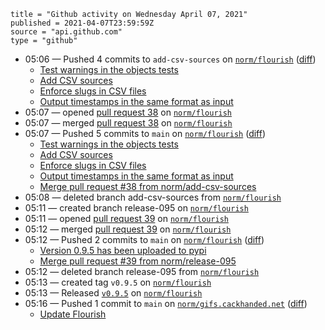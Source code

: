```
title = "Github activity on Wednesday April 07, 2021"
published = 2021-04-07T23:59:59Z
source = "api.github.com"
type = "github"
```

* 05:06 — Pushed 4 commits to `add-csv-sources` on [`norm/flourish`](https://github.com/norm/flourish) ([diff](https://github.com/norm/flourish/compare/f8948b5fd7da97c5070d63ffd4099b718e30b59d..043b8d3aac5d936a52d1b9696f19ed83655cf2ce))
  * [Test warnings in the objects tests](https://github.com/norm/flourish/commit/415bc578047d87a9739e2b8782af46ce80cedd83)
  * [Add CSV sources](https://github.com/norm/flourish/commit/f039e916d081e83f653139de5a7f9079b6ef3a96)
  * [Enforce slugs in CSV files](https://github.com/norm/flourish/commit/dd415d10b3080a0ae8063f5bdfa0bf2f3088ae3d)
  * [Output timestamps in the same format as input](https://github.com/norm/flourish/commit/043b8d3aac5d936a52d1b9696f19ed83655cf2ce)
* 05:07 — opened [pull request 38](https://github.com/norm/flourish/pull/38) on [`norm/flourish`](https://github.com/norm/flourish)
* 05:07 — merged [pull request 38](https://github.com/norm/flourish/pull/38) on [`norm/flourish`](https://github.com/norm/flourish)
* 05:07 — Pushed 5 commits to `main` on [`norm/flourish`](https://github.com/norm/flourish) ([diff](https://github.com/norm/flourish/compare/23cd4e4fb79d35678dd0700a8a31f26776dc7221..c92a398083914f25df4998ff8e8334b7ed26de1e))
  * [Test warnings in the objects tests](https://github.com/norm/flourish/commit/415bc578047d87a9739e2b8782af46ce80cedd83)
  * [Add CSV sources](https://github.com/norm/flourish/commit/f039e916d081e83f653139de5a7f9079b6ef3a96)
  * [Enforce slugs in CSV files](https://github.com/norm/flourish/commit/dd415d10b3080a0ae8063f5bdfa0bf2f3088ae3d)
  * [Output timestamps in the same format as input](https://github.com/norm/flourish/commit/043b8d3aac5d936a52d1b9696f19ed83655cf2ce)
  * [Merge pull request #38 from norm/add-csv-sources](https://github.com/norm/flourish/commit/c92a398083914f25df4998ff8e8334b7ed26de1e)
* 05:08 — deleted branch add-csv-sources from [`norm/flourish`](https://github.com/norm/flourish)
* 05:11 — created branch release-095 on [`norm/flourish`](https://github.com/norm/flourish)
* 05:11 — opened [pull request 39](https://github.com/norm/flourish/pull/39) on [`norm/flourish`](https://github.com/norm/flourish)
* 05:12 — merged [pull request 39](https://github.com/norm/flourish/pull/39) on [`norm/flourish`](https://github.com/norm/flourish)
* 05:12 — Pushed 2 commits to `main` on [`norm/flourish`](https://github.com/norm/flourish) ([diff](https://github.com/norm/flourish/compare/c92a398083914f25df4998ff8e8334b7ed26de1e..dd2b50a59914341c484da10bc028f63040f7a966))
  * [Version 0.9.5 has been uploaded to pypi](https://github.com/norm/flourish/commit/77f7215ae9327f0e1b34f5a58ac01c82fb36a205)
  * [Merge pull request #39 from norm/release-095](https://github.com/norm/flourish/commit/dd2b50a59914341c484da10bc028f63040f7a966)
* 05:12 — deleted branch release-095 from [`norm/flourish`](https://github.com/norm/flourish)
* 05:13 — created tag `v0.9.5` on [`norm/flourish`](https://github.com/norm/flourish)
* 05:13 — Released [`v0.9.5`](https://github.com/norm/flourish/releases/tag/v0.9.5) on [`norm/flourish`](https://github.com/norm/flourish)
* 05:16 — Pushed 1 commit to `main` on [`norm/gifs.cackhanded.net`](https://github.com/norm/gifs.cackhanded.net) ([diff](https://github.com/norm/gifs.cackhanded.net/compare/783df2268a287ae4f9194c46565925e0dc5f0989..1b81bffe05b5dcc1ac048b7f7476503da7d62529))
  * [Update Flourish](https://github.com/norm/gifs.cackhanded.net/commit/1b81bffe05b5dcc1ac048b7f7476503da7d62529)
